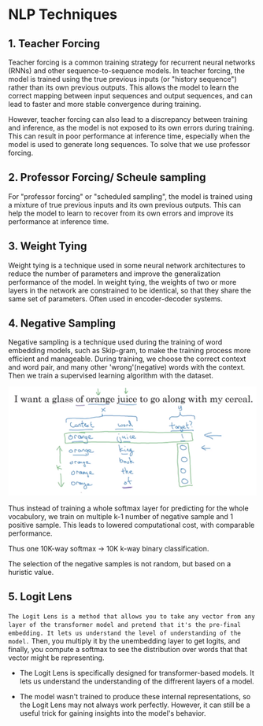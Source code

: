 # NLP Techniques

## 1. Teacher Forcing
Teacher forcing is a common training strategy for recurrent neural networks (RNNs) and other sequence-to-sequence models. In teacher forcing, the model is trained using the true previous inputs (or "history sequence") rather than its own previous outputs. This allows the model to learn the correct mapping between input sequences and output sequences, and can lead to faster and more stable convergence during training.

However, teacher forcing can also lead to a discrepancy between training and inference, as the model is not exposed to its own errors during training. This can result in poor performance at inference time, especially when the model is used to generate long sequences. To solve that we use professor forcing.

## 2. Professor Forcing/ Scheule sampling
For "professor forcing" or "scheduled sampling", the model is trained using a mixture of true previous inputs and its own previous outputs. This can help the model to learn to recover from its own errors and improve its performance at inference time.

## 3. Weight Tying
Weight tying is a technique used in some neural network architectures to reduce the number of parameters and improve the generalization performance of the model. In weight tying, the weights of two or more layers in the network are constrained to be identical, so that they share the same set of parameters. Often used in encoder-decoder systems.

## 4. Negative Sampling
Negative sampling is a technique used during the training of word embedding models, such as Skip-gram, to make the training process more efficient and manageable. During training, we choose the correct context and word pair, and many other 'wrong'(negative) words with the context. Then we train a supervised learning algorithm with the dataset. 

![Alt text](<Screenshot from 2023-10-25 21-33-19.png>)

Thus instead of training a whole softmax layer for predicting for the whole vocabulory, we train on multiple k-1 number of negative sample and 1 positive sample. This leads to lowered computational cost, with comparable performance. 

Thus one 10K-way softmax -> 10K k-way binary classification.

The selection of the negative samples is not random, but based on a huristic value.

## 5. Logit Lens

`The Logit Lens is a method that allows you to take any vector from any layer of the transformer model and pretend that it's the pre-final embedding. It lets us understand the level of understanding of the model.`
Then, you multiply it by the unembedding layer to get logits, and finally, you compute a softmax to see the distribution over words that that vector might be representing.


- The Logit Lens is specifically designed for transformer-based models. It lets us understand the understanding of the diffrerent layers of a model.

- The model wasn't trained to produce these internal representations, so the Logit Lens may not always work perfectly. However, it can still be a useful trick for gaining insights into the model's behavior.
